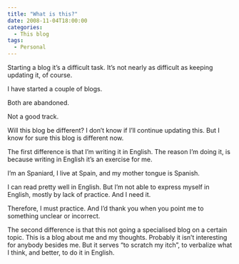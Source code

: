 ```yaml
---
title: "What is this?"
date: 2008-11-04T18:00:00
categories:
  - This blog
tags:
  - Personal
---
```


Starting a blog it’s a difficult task. It’s not nearly as difficult as keeping
updating it, of course.

I have started a couple of blogs.

Both are abandoned.

Not a good track.

Will this blog be different? I don’t know if I’ll continue updating this. But I
know for sure this blog is different now.

The first difference is that I’m writing it in English. The reason I’m doing it, is because writing in English it’s an exercise for me.

I’m an Spaniard, I live at Spain, and my mother tongue is Spanish.

I can read pretty well in English. But I’m not able to express myself in
English, mostly by lack of practice. And I need it.

Therefore, I must practice. And I’d thank you when you point me to something
unclear or incorrect.

The second difference is that this not going a specialised blog on a certain
topic. This is a blog about me and my thoughts. Probably it isn’t interesting
for anybody besides me. But it serves “to scratch my itch”, to verbalize what I
think, and better, to do it in English.
